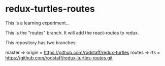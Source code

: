 # redux-turtles-routes
This is a learning experiment...

This is the "routes" branch.  It will add the react-routes to redux.

This repository has two branches:

master => origin = https://github.com/rodstaff/redux-turtles
routes => rts = https://github.com/rodstaff/redux-turtles-routes.git


